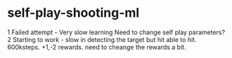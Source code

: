 # self-play-shooting-ml
 
1 Failed attempt - Very slow learning Need to change self play parameters?
2 Starting to work - slow in detecting the target but hit able to hit. 600ksteps. +1,-2 rewards. need to cheange the rewards a bit.
